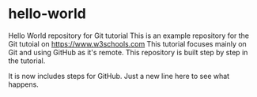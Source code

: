 # hello-world
Hello World repository for Git tutorial
This is an example repository for the Git tutoial on https://www.w3schools.com
This tutorial focuses mainly on Git and using GitHub as it's remote.
This repository is built step by step in the tutorial.

It is now includes steps for GitHub.
Just a new line here to see what happens.